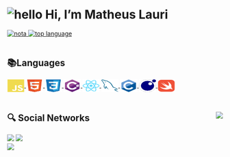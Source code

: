 <div class="description" style="display: inline_block">
    <h1><img src="https://raw.githubusercontent.com/iampavangandhi/iampavangandhi/master/gifs/Hi.gif" height= 35px; alt="hello"> Hi, I’m Matheus Lauri</h1>
    <a href="https://github.com/MatheusLauri">
     <img src="https://github-readme-stats.vercel.app/api?username=MatheusLauri&show_icons=true&theme=dark" alt="nota"height=200px>
     <img src="https://github-readme-stats.vercel.app/api/top-langs/?username=MatheusLauri&layout=compact&theme=dark" alt="top language">
    </a>
</div>
<br>
<div class="languages" style="display: inline_block">
  <h2>📚Languages</h2>
  <a href="https://github.com/MatheusLauri">
 <img align="center" alt="Rafa-Js" height="30" width="40" src="https://raw.githubusercontent.com/devicons/devicon/master/icons/javascript/javascript-plain.svg">
  <img align="center" alt="Rafa-HTML" height="30" width="40" src="https://raw.githubusercontent.com/devicons/devicon/master/icons/html5/html5-original.svg">
  <img align="center" alt="Rafa-CSS" height="30" width="40" src="https://raw.githubusercontent.com/devicons/devicon/master/icons/css3/css3-original.svg">
  <img align="center" alt="Csharp" height="30" width="40" src="https://raw.githubusercontent.com/devicons/devicon/master/icons/csharp/csharp-original.svg">
  <img align="center" alt="reactJS" height="30" width="40" src="https://raw.githubusercontent.com/devicons/devicon/master/icons/react/react-original.svg">
  <img align="center" alt="reactJS" height="30" width="40" src="https://raw.githubusercontent.com/devicons/devicon/master/icons/mysql/mysql-original.svg">
   <img align="center" alt="reactJS" height="30" width="40" src="https://raw.githubusercontent.com/devicons/devicon/master/icons/c/c-original.svg">
   <img align="center" alt="reactJS" height="30" width="40" src="https://raw.githubusercontent.com/devicons/devicon/master/icons/lua/lua-original.svg">
   <img align="center" alt="reactJS" height="30" width="40" src="https://raw.githubusercontent.com/devicons/devicon/master/icons/swift/swift-original.svg">
    
   </a>
</div>
<br>

<div class="social networks" style="display: inline_block">
  <a href="https://github.com/MatheusLauri"><img align=right   src="https://camo.githubusercontent.com/e4a569755580f96dce0e6d65bc761e0d9aef0fecae524ec73a1b0be60fc934fa/68747470733a2f2f7777772e6d79676f2e67652f75706c6f6164732f626c6f672f313538343032333739352e6a7067" height= 130px></a>
  <h2>🔍 Social Networks</h2>
 
  <a href="https://www.instagram.com/mat_lauri/"><img src="https://img.shields.io/badge/Instagram-E4405F?style=for-the-badge&logo=instagram&logoColor=white"></a>
  <a href="https://www.linkedin.com/in/matheus-lauri-a26837207/"><img src="https://img.shields.io/badge/LinkedIn-0077B5?style=for-the-badge&logo=linkedin&logoColor=white"></a>
<br>
<img src="https://komarev.com/ghpvc/?username=MatheusLauri&&style=flat-square" align="center" />


